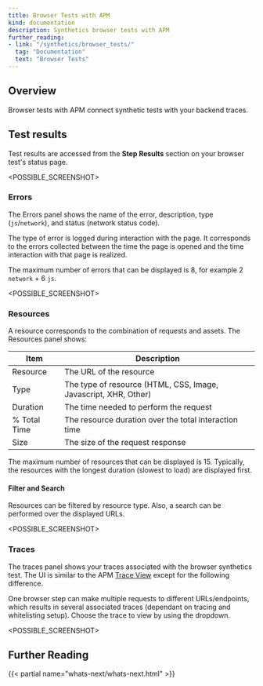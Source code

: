 ```yaml
---
title: Browser Tests with APM
kind: documentation
description: Synthetics browser tests with APM
further_reading:
- link: "/synthetics/browser_tests/"
  tag: "Documentation"
  text: "Browser Tests"
---
```


## Overview
Browser tests with APM connect synthetic tests with your backend traces.

## Test results
Test results are accessed from the **Step Results** section on your browser test's status page.

<POSSIBLE_SCREENSHOT>

### Errors
The Errors panel shows the name of the error, description, type (`js`/`network`), and status (network status code).

The type of error is logged during interaction with the page. It corresponds to the errors collected between the time the page is opened and the time interaction with that page is realized.

The maximum number of errors that can be displayed is 8, for example 2 `network` + 6 `js`.

<POSSIBLE_SCREENSHOT>

### Resources
A resource corresponds to the combination of requests and assets. The Resources panel shows:

| Item         | Description                                                     |
|--------------|-----------------------------------------------------------------|
| Resource     | The URL of the resource                                         |
| Type         | The type of resource (HTML, CSS, Image, Javascript, XHR, Other) |
| Duration     | The time needed to perform the request                          |
| % Total Time | The resource duration over the total interaction time           |
| Size         | The size of the request response                                |

The maximum number of resources that can be displayed is 15. Typically, the resources with the longest duration (slowest to load) are displayed first.

#### Filter and Search
Resources can be filtered by resource type. Also, a search can be performed over the displayed URLs.

<POSSIBLE_SCREENSHOT>

### Traces
The traces panel shows your traces associated with the browser synthetics test. The UI is similar to the APM [Trace View][1] except for the following difference. 

One browser step can make multiple requests to different URLs/endpoints, which results in several associated traces (dependant on tracing and whitelisting setup). Choose the trace to view by using the dropdown.

<POSSIBLE_SCREENSHOT>

## Further Reading

{{< partial name="whats-next/whats-next.html" >}}

[1]: /tracing/visualization/trace

